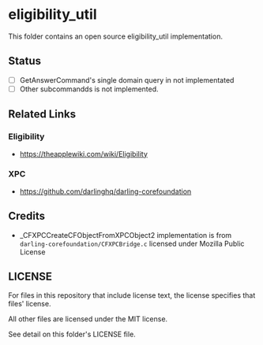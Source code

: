 # eligibility_util

This folder contains an open source eligibility_util implementation.

## Status

- [ ] GetAnswerCommand's single domain query in not implementated
- [ ] Other subcommandds is not implemented.

## Related Links

### Eligibility

- https://theapplewiki.com/wiki/Eligibility

### XPC

- https://github.com/darlinghq/darling-corefoundation

## Credits

- _CFXPCCreateCFObjectFromXPCObject2 implementation is from `darling-corefoundation/CFXPCBridge.c` licensed under Mozilla Public License

## LICENSE

For files in this repository that include license text, the license specifies that files' license.

All other files are licensed under the MIT license.

See detail on this folder's LICENSE file.
